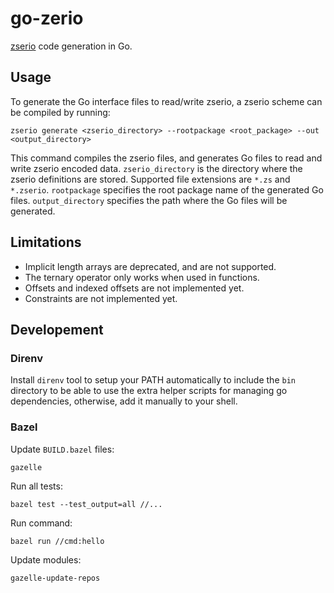 # go-zerio

[zserio] code generation in Go.


## Usage
To generate the Go interface files to read/write zserio, a zserio scheme can be compiled by running:
```shell
zserio generate <zserio_directory> --rootpackage <root_package> --out <output_directory>
```
This command compiles the zserio files, and generates Go files to read and write zserio encoded data.
`zserio_directory` is the directory where the zserio definitions are stored. Supported file extensions are `*.zs` and `*.zserio`.
`rootpackage` specifies the root package name of the generated Go files.
`output_directory` specifies the path where the Go files will be generated.

## Limitations

- Implicit length arrays are deprecated, and are not supported.
- The ternary operator only works when used in functions.
- Offsets and indexed offsets are not implemented yet.
- Constraints are not implemented yet.

## Developement
### Direnv

Install `direnv` tool to setup your PATH automatically to include the `bin`
directory to be able to use the extra helper scripts for managing go
dependencies, otherwise, add it manually to your shell.

### Bazel

Update `BUILD.bazel` files:

```shell
gazelle
```

Run all tests:

```shell
bazel test --test_output=all //...
```

Run command:

```shell
bazel run //cmd:hello
```

Update modules:

```shell
gazelle-update-repos
```

[zserio]: https://github.com/ndsev/zserio
